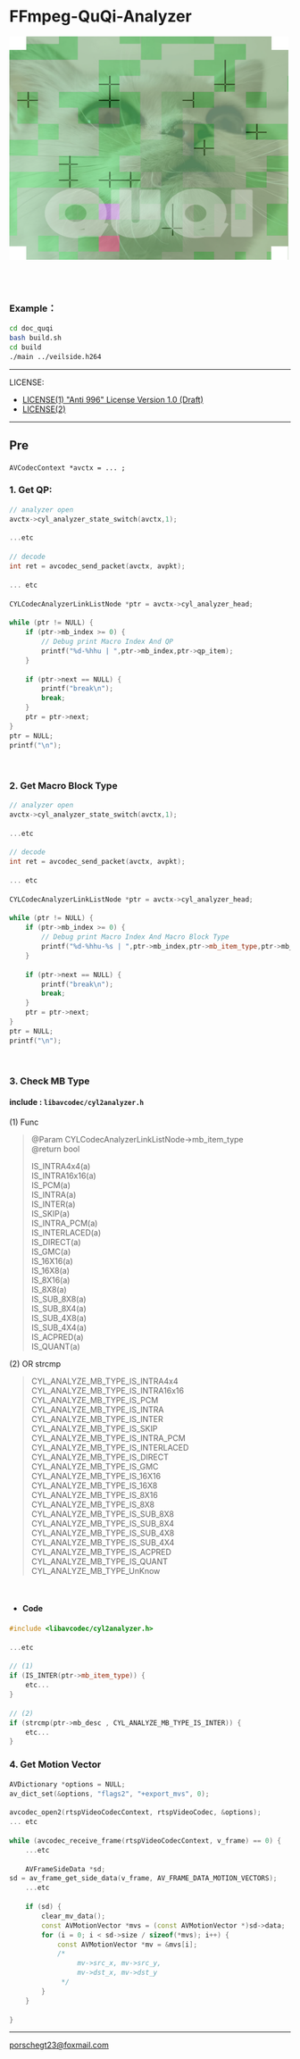 # FFmpeg-QuQi-Analyzer

<img src="doc_quqi/cylanalyzer@400x400.png" width="500" height="400" >

<br><br>

### Example：
```bash
cd doc_quqi
bash build.sh
cd build
./main ../veilside.h264
```

--------------------------------

LICENSE: 
- <a href="LICENSE.md">LICENSE(1) "Anti 996" License Version 1.0 (Draft)</a>
- <a href="FFMPEG_LICENSE.md">LICENSE(2)</a>
---------------------------------

## Pre
`AVCodecContext *avctx = ... ;`

### 1. Get QP:

```c++
// analyzer open
avctx->cyl_analyzer_state_switch(avctx,1);

...etc

// decode
int ret = avcodec_send_packet(avctx, avpkt);

... etc

CYLCodecAnalyzerLinkListNode *ptr = avctx->cyl_analyzer_head;

while (ptr != NULL) {
    if (ptr->mb_index >= 0) {
        // Debug print Macro Index And QP
        printf("%d-%hhu | ",ptr->mb_index,ptr->qp_item);
    }

    if (ptr->next == NULL) {
        printf("break\n");
        break;
    }
    ptr = ptr->next;
}
ptr = NULL;
printf("\n");

```
<br>

### 2. Get Macro Block Type
```c++
// analyzer open
avctx->cyl_analyzer_state_switch(avctx,1);

...etc

// decode
int ret = avcodec_send_packet(avctx, avpkt);

... etc

CYLCodecAnalyzerLinkListNode *ptr = avctx->cyl_analyzer_head;

while (ptr != NULL) {
    if (ptr->mb_index >= 0) {
        // Debug print Macro Index And Macro Block Type
        printf("%d-%hhu-%s | ",ptr->mb_index,ptr->mb_item_type,ptr->mb_desc);
    }

    if (ptr->next == NULL) {
        printf("break\n");
        break;
    }
    ptr = ptr->next;
}
ptr = NULL;
printf("\n");

```
<br>

### 3. Check MB Type   
#### include : `libavcodec/cyl2analyzer.h `  
(1) Func
> @Param    CYLCodecAnalyzerLinkListNode->mb_item_type            
> @return   bool     
>         
> IS_INTRA4x4(a)      
> IS_INTRA16x16(a)    
> IS_PCM(a)    
> IS_INTRA(a)    
> IS_INTER(a)    
> IS_SKIP(a)    
> IS_INTRA_PCM(a)    
> IS_INTERLACED(a)    
> IS_DIRECT(a)    
> IS_GMC(a)    
> IS_16X16(a)    
> IS_16X8(a)    
> IS_8X16(a)    
> IS_8X8(a)    
> IS_SUB_8X8(a)    
> IS_SUB_8X4(a)    
> IS_SUB_4X8(a)    
> IS_SUB_4X4(a)    
> IS_ACPRED(a)    
> IS_QUANT(a)    

(2) OR strcmp
> CYL_ANALYZE_MB_TYPE_IS_INTRA4x4     
> CYL_ANALYZE_MB_TYPE_IS_INTRA16x16   
> CYL_ANALYZE_MB_TYPE_IS_PCM          
> CYL_ANALYZE_MB_TYPE_IS_INTRA       
> CYL_ANALYZE_MB_TYPE_IS_INTER      
> CYL_ANALYZE_MB_TYPE_IS_SKIP       
> CYL_ANALYZE_MB_TYPE_IS_INTRA_PCM  
> CYL_ANALYZE_MB_TYPE_IS_INTERLACED
> CYL_ANALYZE_MB_TYPE_IS_DIRECT    
> CYL_ANALYZE_MB_TYPE_IS_GMC       
> CYL_ANALYZE_MB_TYPE_IS_16X16     
> CYL_ANALYZE_MB_TYPE_IS_16X8       
> CYL_ANALYZE_MB_TYPE_IS_8X16       
> CYL_ANALYZE_MB_TYPE_IS_8X8        
> CYL_ANALYZE_MB_TYPE_IS_SUB_8X8     
> CYL_ANALYZE_MB_TYPE_IS_SUB_8X4     
> CYL_ANALYZE_MB_TYPE_IS_SUB_4X8    
> CYL_ANALYZE_MB_TYPE_IS_SUB_4X4   
> CYL_ANALYZE_MB_TYPE_IS_ACPRED      
> CYL_ANALYZE_MB_TYPE_IS_QUANT       
> CYL_ANALYZE_MB_TYPE_UnKnow         
>

<br>

- #### Code
```c++
#include <libavcodec/cyl2analyzer.h>

...etc

// (1)
if (IS_INTER(ptr->mb_item_type)) {
    etc...
}

// (2)
if (strcmp(ptr->mb_desc , CYL_ANALYZE_MB_TYPE_IS_INTER)) {
    etc...
}

```

### 4. Get Motion Vector
```c++
AVDictionary *options = NULL;
av_dict_set(&options, "flags2", "+export_mvs", 0);

avcodec_open2(rtspVideoCodecContext, rtspVideoCodec, &options);
... etc

while (avcodec_receive_frame(rtspVideoCodecContext, v_frame) == 0) {
    ...etc

    AVFrameSideData *sd;
sd = av_frame_get_side_data(v_frame, AV_FRAME_DATA_MOTION_VECTORS);
    ...etc

    if (sd) {
        clear_mv_data();
        const AVMotionVector *mvs = (const AVMotionVector *)sd->data;
        for (i = 0; i < sd->size / sizeof(*mvs); i++) {
            const AVMotionVector *mv = &mvs[i];
            /*
                 mv->src_x, mv->src_y,
                 mv->dst_x, mv->dst_y
             */
        }
    }
   
}


```

-----------------------------------
porschegt23@foxmail.com
